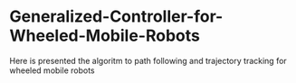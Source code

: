# Generalized-Controller-for-Wheeled-Mobile-Robots
Here is presented the algoritm to path following and trajectory tracking for wheeled mobile robots
